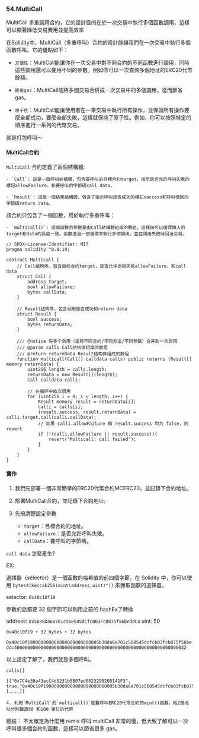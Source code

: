 ### 54.MultiCall

MultiCall 多重調用合約，它的設計目的在於一次交易中執行多個函數調用，這樣可以顯著降低交易費用並提高效率

在Solidity中，MultiCall（多重呼叫）合約的設計能讓我們在一次交易中執行多個函數呼叫。它的優點如下：

- `方便性`：MultiCall能讓你在一次交易中對不同合約的不同函數進行調用，同時這些調用還可以使用不同的參數。例如你可以一次查詢多個地址的ERC20代幣餘額。

- `節省gas`：MultiCall能將多個交易合併成一次交易中的多個調用，從而節省gas。

- `原子性`：MultiCall能讓使用者在一筆交易中執行所有操作，並保證所有操作要麼全部成功，要麼全部失敗，這樣就保持了原子性。例如，你可以按照特定的順序進行一系列的代幣交易。

就是打包呼叫～


#### MultiCall合約

`MultiCall` 合約定義了兩個結構體:

    - `Call`: 這是一個呼叫結構體，包含要呼叫的目標合約target，指示是否允許呼叫失敗的標記allowFailure，和要呼叫的字節碼call data。

    - `Result`: 這是一個結果結構體，包含了指示呼叫是否成功的標記success和呼叫傳回的字節碼return data。

該合約只包含了一個函數，用於執行多重呼叫：

    - `multicall()`: 這個函數的參數是由Call結構體組成的數組，這樣做可以確保傳入的target和data的長度一致。函數透過一個循環來執行多個調用，並在調用失​​敗時回滾交易。

```solidity
// SPDX-License-Identifier: MIT
pragma solidity ^0.8.19;

contract Multicall {
    // Call结构体，包含目标合约target，是否允许调用失败allowFailure，和call data
    struct Call {
        address target;
        bool allowFailure;
        bytes callData;
    }

    // Result结构体，包含调用是否成功和return data
    struct Result {
        bool success;
        bytes returnData;
    }

    /// @notice 将多个调用（支持不同合约/不同方法/不同参数）合并到一次调用
    /// @param calls Call结构体组成的数组
    /// @return returnData Result结构体组成的数组
    function multicall(Call[] calldata calls) public returns (Result[] memory returnData) {
        uint256 length = calls.length;
        returnData = new Result[](length);
        Call calldata calli;
        
        // 在循环中依次调用
        for (uint256 i = 0; i < length; i++) {
            Result memory result = returnData[i];
            calli = calls[i];
            (result.success, result.returnData) = calli.target.call(calli.callData);
            // 如果 calli.allowFailure 和 result.success 均为 false，则 revert
            if (!(calli.allowFailure || result.success)){
                revert("Multicall: call failed");
            }
        }
    }
}
```

#### 實作


1. 我們先部署一個非常簡單的ERC20代幣合約MCERC20，並記錄下合約地址。


2. 部署MultiCall合約，並記錄下合約地址。

3. 先搞清楚設定參數

      - `target`：目標合約的地址。
      - `allowFailure`：是否允許呼叫失敗。
      - `callData`：要呼叫的字節碼。

`call data` 怎麼產生?

EX:

選擇器（selector）是一個函數的哈希值的前四個字節。在 Solidity 中，你可以使用 `bytes4(keccak256(mint(address,uint)"))` 來獲取函數的選擇器。

selector: `0x40c10f19`

參數的話都要 32 個字節可以利用之前的 hashEx了轉換

address: `0x5B38Da6a701c568545dCfcB03FcB875f56beddC4`
uint: 50

`0x40c10f19 + 32 bytes + 32 bytes`

`0x40c10f190000000000000000000000005b38da6a701c568545dcfcb03fcb875f56beddc40000000000000000000000000000000000000000000000000000000000000032`

以上設定了解了，我們就是多個呼叫。

`calls[]`

```
[["0x7C4e30a43ecC4d3231b5B07ed082329020D141F3", true,"0x40c10f190000000000000000000000005b38da6a701c568545dcfcb03fcb875f56beddc40000000000000000000000000000000000000000000000000000000000000032"],[....]]

4. 利用`MultiCall`的`multicall()`函數呼叫ERC20代幣合約的mint()函數，給2個地址分別鑄造50 和100 單位的代幣
```


總結：
  不太確定為什麼用 remix 呼叫 multiCall 非常的慢，但大致了解可以一次呼叫很多個合約的函數，這樣可以節省很多 gas。
